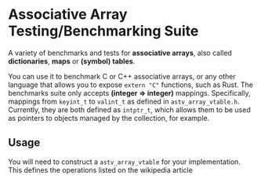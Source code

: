 # Associative Array Testing/Benchmarking Suite

A variety of benchmarks and tests for **associative arrays**, also
called **dictionaries**, **maps** or **(symbol) tables**.

You can use it to benchmark C or C++ associative arrays, or any other
language that allows you to expose `extern "C"` functions, such as Rust.
The benchmarks suite only accepts **(integer ⇒ integer)** mappings.
Specifically, mappings from `keyint_t` to `valint_t` as defined in
`astv_array_vtable.h`. Currently, they are both defined as `intptr_t`,
which allows them to be used as pointers to objects managed by the
collection, for example.

## Usage

You will need to construct a `astv_array_vtable` for your 
implementation. This defines the operations listed on the wikipedia 
article